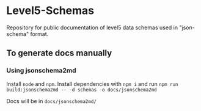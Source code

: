 # Level5-Schemas

Repository for public documentation of level5 data schemas used in "json-schema" format.

## To generate docs manually

### Using jsonschema2md

Install `node` and `npm`. Install dependencies with `npm i` and run `npm run build:jsonschema2md -- -d schemas -o docs/jsonschema2md`

Docs will be in `docs/jsonschema2md/`
